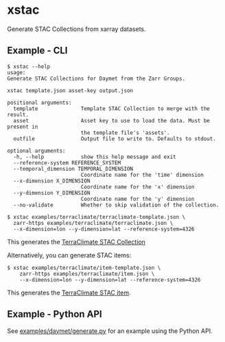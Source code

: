 # xstac

Generate STAC Collections from xarray datasets.

## Example - CLI

```console
$ xstac --help
usage:
Generate STAC Collections for Daymet from the Zarr Groups.

xstac template.json asset-key output.json

positional arguments:
  template              Template STAC Collection to merge with the result.
  asset                 Asset key to use to load the data. Must be present in
                        the template file's 'assets'.
  outfile               Output file to write to. Defaults to stdout.

optional arguments:
  -h, --help            show this help message and exit
  --reference-system REFERENCE_SYSTEM
  --temporal_dimension TEMPORAL_DIMENSION
                        Coordinate name for the 'time' dimension
  --x-dimension X_DIMENSION
                        Coordinate name for the 'x' dimension
  --y-dimension Y_DIMENSION
                        Coordinate name for the 'y' dimension
  --no-validate         Whether to skip validation of the collection.

$ xstac examples/terraclimate/terraclimate-template.json \
  zarr-https examples/terraclimate/terraclimate.json \
  --x-dimension=lon --y-dimension=lat --reference-system=4326
```

This generates the [TerraClimate STAC Collection](examples/terraclimate/terraclimate.json)

Alternatively, you can generate STAC items:

```
$ xstac examples/terraclimate/item-template.json \
    zarr-https examples/terraclimate/item.json \
    --x-dimension=lon --y-dimension=lat --reference-system=4326
```

This generates the [TerraClimate STAC item](examples/terraclimate/item.json).

## Example - Python API

See [examples/daymet/generate.py](examples/daymet/generate.py) for an example using the Python API.

